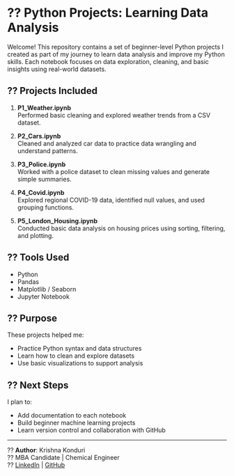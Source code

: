 # ?? Python Projects: Learning Data Analysis

Welcome! This repository contains a set of beginner-level Python projects I created as part of my journey to learn data analysis and improve my Python skills. Each notebook focuses on data exploration, cleaning, and basic insights using real-world datasets.

## ?? Projects Included

1. **P1_Weather.ipynb**  
   Performed basic cleaning and explored weather trends from a CSV dataset.

2. **P2_Cars.ipynb**  
   Cleaned and analyzed car data to practice data wrangling and understand patterns.

3. **P3_Police.ipynb**  
   Worked with a police dataset to clean missing values and generate simple summaries.

4. **P4_Covid.ipynb**  
   Explored regional COVID-19 data, identified null values, and used grouping functions.

5. **P5_London_Housing.ipynb**  
   Conducted basic data analysis on housing prices using sorting, filtering, and plotting.

## ?? Tools Used

- Python
- Pandas
- Matplotlib / Seaborn
- Jupyter Notebook

## ?? Purpose

These projects helped me:
- Practice Python syntax and data structures
- Learn how to clean and explore datasets
- Use basic visualizations to support analysis

## ?? Next Steps

I plan to:
- Add documentation to each notebook
- Build beginner machine learning projects
- Learn version control and collaboration with GitHub

---

?? **Author**: Krishna Konduri  
?? MBA Candidate | Chemical Engineer  
?? [LinkedIn](https://www.linkedin.com/in/krishnakonduri) | [GitHub](https://github.com/Krishnaosu)
